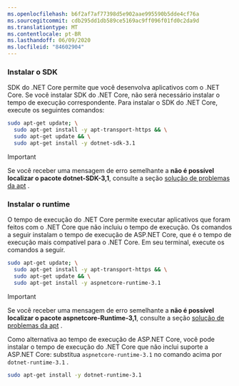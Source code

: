 ```yaml
---
ms.openlocfilehash: b6f2af7af77398d5e902aae995590b5dde4cf76a
ms.sourcegitcommit: cdb295dd1db589ce5169ac9ff096f01fd0c2da9d
ms.translationtype: MT
ms.contentlocale: pt-BR
ms.lasthandoff: 06/09/2020
ms.locfileid: "84602904"
---
```


### <a name="install-the-sdk"></a>Instalar o SDK

SDK do .NET Core permite que você desenvolva aplicativos com o .NET Core. Se você instalar SDK do .NET Core, não será necessário instalar o tempo de execução correspondente. Para instalar o SDK do .NET Core, execute os seguintes comandos:

```bash
sudo apt-get update; \
  sudo apt-get install -y apt-transport-https && \
  sudo apt-get update && \
  sudo apt-get install -y dotnet-sdk-3.1
```

> [!IMPORTANT]
> Se você receber uma mensagem de erro semelhante a **não é possível localizar o pacote dotnet-SDK-3,1**, consulte a seção [solução de problemas da apt](#apt-troubleshooting) .

### <a name="install-the-runtime"></a>Instalar o runtime

O tempo de execução do .NET Core permite executar aplicativos que foram feitos com o .NET Core que não incluiu o tempo de execução. Os comandos a seguir instalam o tempo de execução de ASP.NET Core, que é o tempo de execução mais compatível para o .NET Core. Em seu terminal, execute os comandos a seguir.

```bash
sudo apt-get update; \
  sudo apt-get install -y apt-transport-https && \
  sudo apt-get update && \
  sudo apt-get install -y aspnetcore-runtime-3.1
```

> [!IMPORTANT]
> Se você receber uma mensagem de erro semelhante a **não é possível localizar o pacote aspnetcore-Runtime-3,1**, consulte a seção [solução de problemas da apt](#apt-troubleshooting) .

Como alternativa ao tempo de execução de ASP.NET Core, você pode instalar o tempo de execução do .NET Core que não inclui suporte a ASP.NET Core: substitua `aspnetcore-runtime-3.1` no comando acima por `dotnet-runtime-3.1` .

```bash
sudo apt-get install -y dotnet-runtime-3.1
```
